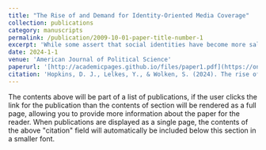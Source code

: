 ```yaml
---
title: "The Rise of and Demand for Identity-Oriented Media Coverage"
collection: publications
category: manuscripts
permalink: /publication/2009-10-01-paper-title-number-1
excerpt: 'While some assert that social identities have become more salient in American media coverage, existing evidence is largely anecdotal. An increased emphasis on social identities has important political implications, including for polarization and representation. We first document the rising salience of different social identities using natural language processing tools to analyze all tweets from 19 media outlets (2008–2021) alongside 553,078 URLs shared on Facebook. We then examine one potential mechanism: Outlets may highlight meaningful social identities—race/ethnicity, gender, religion, or partisanship—to attract readers through various social and psychological pathways. We find that identity cues are associated with increases in some forms of engagement on social media. To probe causality, we analyze 3,828 randomized headline experiments conducted via Upworthy. Headlines mentioning racial/ethnic identities generated more engagement than headlines that did not, with suggestive evidence for other identities. Identity-oriented media coverage is growing and rooted partly in audience demand.'
date: 2024-1-1
venue: 'American Journal of Political Science'
paperurl: '[http://academicpages.github.io/files/paper1.pdf](https://onlinelibrary.wiley.com/doi/abs/10.1111/ajps.12875)'
citation: 'Hopkins, D. J., Lelkes, Y., & Wolken, S. (2024). The rise of and demand for identity‐oriented media coverage. American Journal of Political Science.'
---
```


The contents above will be part of a list of publications, if the user clicks the link for the publication than the contents of section will be rendered as a full page, allowing you to provide more information about the paper for the reader. When publications are displayed as a single page, the contents of the above "citation" field will automatically be included below this section in a smaller font.

